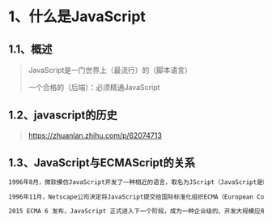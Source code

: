# 1、什么是JavaScript

## 1.1、概述

> JavaScript是一门世界上（最流行）的（脚本语言）
>
> 一个合格的（后端）：必须精通JavaScript





## 1.2、javascript的历史

> https://zhuanlan.zhihu.com/p/62074713



## 1.3、JavaScript与ECMAScript的关系

~~~css
1996年8月，微软模仿JavaScript开发了一种相近的语言，取名为JScript（JavaScript是Netscape的注册商标，微软不能用），首先内置于IE 3.0。Netscape公司面临丧失浏览器脚本语言的主导权的局面。

1996年11月，Netscape公司决定将JavaScript提交给国际标准化组织ECMA（European Computer Manufacturers Association），希望JavaScript能够成为国际标准，以此抵抗微软。ECMA的39号技术委员会（Technical Committee 39）负责制定和审核这个标准，成员由业内的大公司派出的工程师组成，目前共25个人。该委员会定期开会，所有的邮件讨论和会议记录，都是公开的。

2015 ECMA 6 发布，JavaScript 正式进入下一个阶段，成为一种企业级的、开发大规模应用的语言。
~~~


